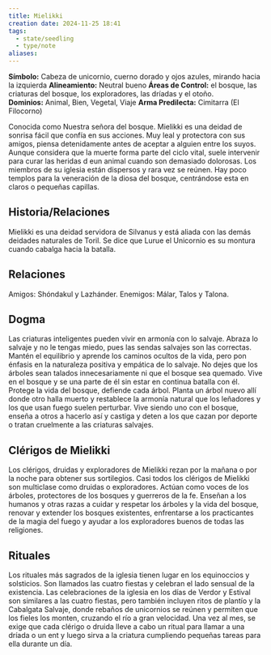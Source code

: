 ```yaml
---
title: Mielikki
creation date: 2024-11-25 18:41
tags:
  - state/seedling
  - type/note
aliases:
---
```

**Símbolo:** Cabeza de unicornio, cuerno dorado y ojos azules, mirando hacia la izquierda
**Alineamiento:** Neutral bueno
**Áreas de Control:** el bosque, las criaturas del bosque, los exploradores, las dríadas y el otoño.
**Dominios:** Animal, Bien, Vegetal, Viaje
**Arma Predilecta:** Cimitarra (El Filocorno)

Conocida como Nuestra señora del bosque. Mielikki es una deidad de sonrisa fácil que confía en sus acciones. Muy leal y protectora con sus amigos, piensa detenidamente antes de aceptar a alguien entre los suyos. Aunque considera que la muerte forma parte del ciclo vital, suele intervenir para curar las heridas d eun animal cuando son demasiado dolorosas. Los miembros de su iglesia están dispersos y rara vez se reúnen. Hay poco templos para la veneración de la diosa del bosque, centrándose esta en claros o pequeñas capillas.

## Historia/Relaciones

Mielikki es una deidad servidora de Silvanus y está aliada con las demás deidades naturales de Toril. Se dice que Lurue el Unicornio es su montura cuando cabalga hacia la batalla.

## Relaciones

Amigos: Shóndakul y Lazhánder. Enemigos: Málar, Talos y Talona.

## Dogma

Las criaturas inteligentes pueden vivir en armonía con lo salvaje. Abraza lo salvaje y no le tengas miedo, pues las sendas salvajes son las correctas. Mantén el equilibrio y aprende los caminos ocultos de la vida, pero pon énfasis en la naturaleza positiva y empática de lo salvaje. No dejes que los árboles sean talados innecesariamente ni que el bosque sea quemado. Vive en el bosque y se una parte de él sin estar en continua batalla con él. Protege la vida del bosque, defiende cada árbol. Planta un árbol nuevo allí donde otro halla muerto y restablece la armonía natural que los leñadores y los que usan fuego suelen perturbar. Vive siendo uno con el bosque, enseña a otros a hacerlo así y castiga y deten a los que cazan por deporte o tratan cruelmente a las criaturas salvajes.

## Clérigos de Mielikki

Los clérigos, druidas y exploradores de Mielikki rezan por la mañana o por la noche para obtener sus sortilegios. Casi todos los clérigos de Mielikki son multiclase como druidas o exploradores. Actúan como voces de los árboles, protectores de los bosques y guerreros de la fe. Enseñan a los humanos y otras razas a cuidar y respetar los árboles y la vida del bosque, renovar y extender los bosques existentes, enfrentarse a los practicantes de la magia del fuego y ayudar a los exploradores buenos de todas las religiones.

## Rituales

Los rituales más sagrados de la iglesia tienen lugar en los equinoccios y solsticios. Son llamados las cuatro fiestas y celebran el lado sensual de la existencia. Las celebraciones de la iglesia en los días de Verdor y Estival son similares a las cuatro fiestas, pero también incluyen ritos de plantío y la Cabalgata Salvaje, donde rebaños de unicornios se reúnen y permiten que los fieles los monten, cruzando el río a gran velocidad. Una vez al mes, se exige que cada clérigo o druida lleve a cabo un ritual para llamar a una dríada o un ent y luego sirva a la criatura cumpliendo pequeñas tareas para ella durante un día.